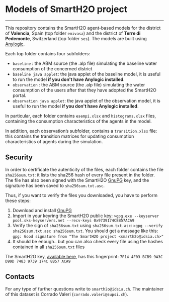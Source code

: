 # Models of SmartH2O project
----

This repository contains the SmartH2O agent-based models for the district of __Valencia__, Spain (top folder `emivasa`) and the district of __Terre di Pedemonte__, Switzerland (top folder `ses`). The models are built using [Anylogic](http://www.anylogic.com/downloads/).

Each top folder contains four subfolders:

- `baseline` : the ABM source (the .alp file) simulating the baseline water consumption of the concerned district
- `baseline java applet`: the java applet of the baseline model, it is useful to run the model **if you don't have Anylogic installed**. 
- `observation` : the ABM source (the .alp file) simulating the water consumption of the users after that they have adopted the SmartH2O portal.
- `observation java applet`: the java applet of the observation model, it is useful to run the model **if you don't have Anylogic installed**.

In particular, each folder contains `esempi.xlsx` and `histograms.xlsx` files, containing the consumption characteristics of the agents in the model.

In addition, each observation’s subfolder, contains a `transition.xlsx` file: this contains the transition matrices for updating consumption characteristics of agents during the simulation.

## Security
In order to certificate the autenticity of the files, each folder contains the file `sha256sum.txt`: it lists the sha256 hash of every file present in the folder. The file has also been signed with the SmartH2O [GnuPG](https://www.gnupg.org/download/index.html) key, and the signature has been saved to `sha256sum.txt.asc`.

Thus, if you want to verify the files you downloaded, you have to perform these steps:

1. Download and install [GnuPG](https://www.gnupg.org/download/index.html)
2. Import in your keyring the SmartH2O public key: `>gpg.exe --keyserver pool.sks-keyservers.net --recv-keys 0x9739174C8B57ACA9`
1. Verify the sign of `sha256sum.txt` using `sha256sum.txt.asc`: `>gpg --verify sha256sum.txt.asc sha256sum.txt`. You should get a message like this: `gpg: Good signature from "The SmartH2O project <smarth2o@idsia.ch>"`
2. It should be enough.. but you can also check every file using the hashes contained in all `sha256sum.txt` files

The SmartH2O key, [available here](https://pgp.mit.edu/pks/lookup?op=vindex&search=0x9739174C8B57ACA9), has this fingerprint: `7F14 4F03 BCB9 9A3C D99D 7483 9739 174C 8B57 ACA9`

## Contacts
For any type of further questions write to `smarth2o@idsia.ch`. 
The maintainer of this dataset is Corrado Valeri (`corrado.valeri@supsi.ch`).
